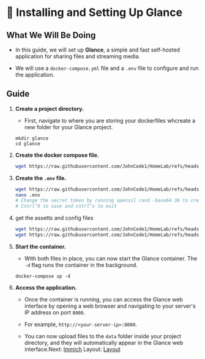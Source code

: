 # 📂 Installing and Setting Up Glance

## What We Will Be Doing

* In this guide, we will set up **Glance**, a simple and fast self-hosted application for sharing files and streaming media.

* We will use a `docker-compose.yml` file and a `.env` file to configure and run the application.

## Guide

1. **Create a project directory.**

   * First, navigate to where you are storing your dockerfiles whcreate a new folder for your Glance project. 

   ```
   mkdir glance
   cd glance
   ```

2. **Create the docker compose file.**
   ```bash
   wget https://raw.githubusercontent.com/JohnCode1/HomeLab/refs/heads/main/docker/glance/compose.yml
   ```

3. **Create the `.env` file.**
   
   ```bash
   wget https://raw.githubusercontent.com/JohnCode1/HomeLab/refs/heads/main/docker/glance/.env
   nano .env
   # Change the secret token by running openssl rand -base64 36 to create one
   # Cntrl^O to save and cntrl^x to exit
   ```
   
4. get the assetts and config files
   ```bash
   wget https://raw.githubusercontent.com/JohnCode1/HomeLab/refs/heads/main/docker/assets/
   wget https://raw.githubusercontent.com/JohnCode1/HomeLab/refs/heads/main/docker/config/
   ```

4. **Start the container.**

   * With both files in place, you can now start the Glance container. The `-d` flag runs the container in the background.

   ```
   docker-compose up -d
   ```

5. **Access the application.**

   * Once the container is running, you can access the Glance web interface by opening a web browser and navigating to your server's IP address on port `8000`.

   * For example, `http://<your-server-ip>:8000`.

   * You can now upload files to the `data` folder inside your project directory, and they will automatically appear in the Glance web interface.Next: [Immich](../Immich)
Layout: [Layout](../Layout)
